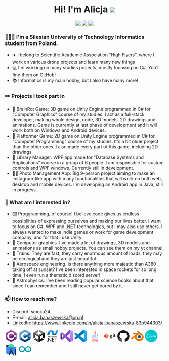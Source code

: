 
<h1 align="center">
  Hi! I'm Alicja
  <img src="https://media.giphy.com/media/hvRJCLFzcasrR4ia7z/giphy.gif" width="30px"/>
</h1>

<div id="badges" align="center">
  <a href="(https://www.linkedin.com/in/alicja-banaszewska-83b944303/)">
    <img src="https://img.shields.io/badge/Linked%20In-blue"/>
  </a>
  <a href="(https://www.youtube.com/@Smoka24)">
    <img src="https://img.shields.io/badge/YouTube-red"/>
  </a>
    <a href="https://linktr.ee/highflyers.polsl?fbclid=PAZXh0bgNhZW0CMTEAAaeTe_z2CsCxWXDfOFapE7AFWgVtB9R1pcmm7u8NW5DBJ-TVnKidqcaveZyGVw_aem_5blP7AH8xevmc-a00-QKtg">
    <img src="https://img.shields.io/badge/High%20Flyers-blue"/>
  </a>
</div>

  ### 👩🏻‍🎓 I'm a Silesian University of Technology Informatics student from Poland.
- ✈️ I belong to Scientific Academic Association "High Flyers", where I work on various drone projects and learn many new things
- 💻 I'm working on many studies projects, mostly focusing on C#. You'll find them on GitHub!
- 📚 Informatics is my main hobby, but I also have many more!

 ### ✏️ Projects I took part in
- 🦆 BrainRot Game: 
3D game on Unity Engine programmed in C# for "Computer Graphics" course of my studies. I act as a full-stack developer, making whole design, code, 3D models, 2D drawings and animations. Game is currently at last phase of development and it will work both on Windows and Android devices.
- 🐲 Platformer Game:
2D game on Unity Engine programmed in C# for "Computer Programming" course of my studies. It's a bit older project than the other ones. I also made every part of this game, including 2D drawings.
- 📖 Library Manager: 
WPF app made for "Database Systems and Applications" course in a group of 6 people. I am responsible for custom controls and WPF windows. Currently still in development.
- 🤳🏻 Photo Management App: 
Big 9-person project aiming to make an Instagram-like app with many functionalities that will work on both web, desktop and mobile devices. I'm developing an Android app in Java, still in progress.

### 🔎 What am I interested in?
- ⌨️ Proggramming, of course! I believe code gives us endless possibilities of expressing ourselves and making our lives better. I want to focus on C#, WPF and .NET technologies, but I may also use others. I always wanted to make indie games or work for game development company, and for that I use Unity.
- 🎨 Computer graphics. I've made a lot of drawings, 3D models and animations as small hobby projects. You can see them on my yt channel.
- 🚄 Trains. They are fast, they carry enormous amount of loads, they may be ecological and they are just beautiful.
- 🛫 Aerospace engineering. Is there anything more majestic than A380 taking off at sunset? I've been interested in space rockets for so long time, I even run a thematic discord server!
- 🌌 Astrophysics. I've been reading popular science books about that since I can remember and I still never get bored by it.

 ### 📫 How to reach me?
- Discord: smoka24
- E-mail: alicja.banaszewska@op.pl
- LinkedIn: https://www.linkedin.com/in/alicja-banaszewska-83b944303/

<div>
        <img src="https://github.com/devicons/devicon/blob/master/icons/csharp/csharp-original.svg" width="40" height="40"/>
    <img src="https://github.com/devicons/devicon/blob/master/icons/cplusplus/cplusplus-original.svg" width="40" height="40"/>
          <img src="https://github.com/devicons/devicon/blob/master/icons/unity/unity-original.svg" width="40" height="40"/>
        <img src="https://github.com/devicons/devicon/blob/master/icons/dot-net/dot-net-original-wordmark.svg" width="40" height="40"/>
    <img src="https://github.com/devicons/devicon/blob/master/icons/visualstudio/visualstudio-original.svg" width="40" height="40"/>
      <img src="https://github.com/devicons/devicon/blob/master/icons/vscode/vscode-original.svg" width="40" height="40"/>
  <img src="https://github.com/devicons/devicon/blob/master/icons/java/java-original-wordmark.svg" title="Java" alt="Java" width="40" height="40"/>&nbsp;
  <img src="https://github.com/devicons/devicon/blob/master/icons/git/git-original-wordmark.svg" title="Git" **alt="Git" width="40" height="40"/>
      <img src="https://github.com/devicons/devicon/blob/master/icons/github/github-original.svg" width="40" height="40"/>
    <img src="https://github.com/devicons/devicon/blob/master/icons/blender/blender-original.svg" width="40" height="40"/>
    <img src="https://github.com/devicons/devicon/blob/master/icons/canva/canva-original.svg" width="40" height="40"/>
    <img src="https://github.com/devicons/devicon/blob/master/icons/androidstudio/androidstudio-original.svg" title="AndroidStudio" **alt="AndroidStudio" width="40" height="40"/>
      <img src="https://github.com/devicons/devicon/blob/master/icons/arduino/arduino-original.svg" width="40" height="40"/>
</div>

